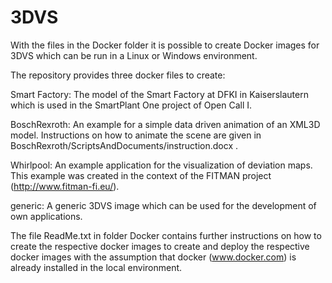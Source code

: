 # 3DVS

With the files in the Docker folder it is possible to create Docker
images for 3DVS which can be run in a Linux or Windows
environment.

The repository provides three docker files to create:

Smart Factory: The model of the Smart Factory at DFKI in Kaiserslautern
	which is used in the SmartPlant One project of Open Call I.
	
BoschRexroth: An example for a simple data driven animation of an XML3D
	model. Instructions on how to animate the scene are given in
	BoschRexroth/ScriptsAndDocuments/instruction.docx .

Whirlpool: An example application for the visualization of deviation
	maps. This example was created in the context of the FITMAN
	project (http://www.fitman-fi.eu/).

generic: A generic 3DVS image which can be used for the
	 development of own applications.
	
The file ReadMe.txt in folder Docker contains further instructions on how
to create the respective docker images to create and deploy the respective
docker images with the assumption that docker (www.docker.com) is already
installed in the local environment. 
 
